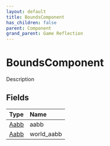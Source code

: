 ```yaml
---
layout: default
title: BoundsComponent
has_children: false
parent: Component
grand_parent: Game Reflection
---
```

# BoundsComponent
Description 

## Fields
| Type | Name |
|:-------------|:--------------|
| [Aabb](/game-reflection/components/aabb.md) | aabb |
| [Aabb](/game-reflection/components/aabb.md) | world_aabb |
